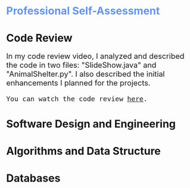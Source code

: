 
<h1 style="color: CornflowerBlue;">Professional Self-Assessment</h1>

<h1>Code Review</h1>

<p style="font-size: 20px;">In my code review video, I analyzed and described the code in two files: "SlideShow.java" and "AnimalShelter.py". I also described the initial enhancements I planned for the projects.</p>
<code style="font-size: 18px;">You can watch the code review <a href="https://vimeo.com/1053905065/de2fd18e85?share=copy">here</a>.</code> 

<h1>Software Design and Engineering</h1>
<h1>Algorithms and Data Structure</h1>
<h1>Databases</h1>




